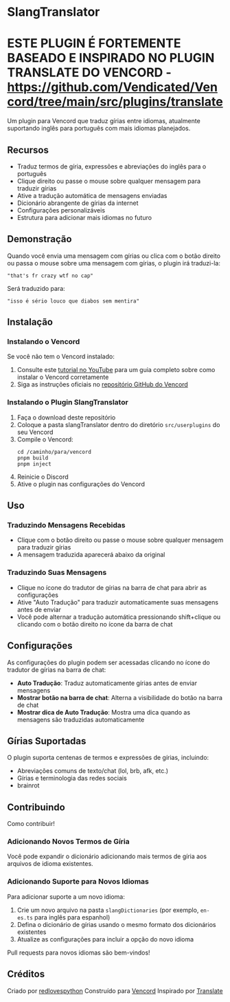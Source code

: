 # SlangTranslator
# ESTE PLUGIN É FORTEMENTE BASEADO E INSPIRADO NO PLUGIN TRANSLATE DO VENCORD - https://github.com/Vendicated/Vencord/tree/main/src/plugins/translate

Um plugin para Vencord que traduz gírias entre idiomas, atualmente suportando inglês para português com mais idiomas planejados.

## Recursos
- Traduz termos de gíria, expressões e abreviações do inglês para o português
- Clique direito ou passe o mouse sobre qualquer mensagem para traduzir gírias
- Ative a tradução automática de mensagens enviadas
- Dicionário abrangente de gírias da internet
- Configurações personalizáveis
- Estrutura para adicionar mais idiomas no futuro

## Demonstração
Quando você envia uma mensagem com gírias ou clica com o botão direito ou passa o mouse sobre uma mensagem com gírias, o plugin irá traduzi-la:

```
"that's fr crazy wtf no cap"
```

Será traduzido para:

```
"isso é sério louco que diabos sem mentira"
```

## Instalação
### Instalando o Vencord
Se você não tem o Vencord instalado:
1. Consulte este [tutorial no YouTube](https://www.youtube.com/watch?v=3anTy0EdvsE) para um guia completo sobre como instalar o Vencord corretamente
2. Siga as instruções oficiais no [repositório GitHub do Vencord](https://github.com/Vendicated/Vencord)

### Instalando o Plugin SlangTranslator
1. Faça o download deste repositório
2. Coloque a pasta slangTranslator dentro do diretório `src/userplugins` do seu Vencord
3. Compile o Vencord:
   ```
   cd /caminho/para/vencord
   pnpm build
   pnpm inject
   ```
4. Reinicie o Discord
5. Ative o plugin nas configurações do Vencord

## Uso
### Traduzindo Mensagens Recebidas
- Clique com o botão direito ou passe o mouse sobre qualquer mensagem para traduzir gírias
- A mensagem traduzida aparecerá abaixo da original

### Traduzindo Suas Mensagens
- Clique no ícone do tradutor de gírias na barra de chat para abrir as configurações
- Ative "Auto Tradução" para traduzir automaticamente suas mensagens antes de enviar
- Você pode alternar a tradução automática pressionando shift+clique ou clicando com o botão direito no ícone da barra de chat

## Configurações
As configurações do plugin podem ser acessadas clicando no ícone do tradutor de gírias na barra de chat:
- **Auto Tradução**: Traduz automaticamente gírias antes de enviar mensagens
- **Mostrar botão na barra de chat**: Alterna a visibilidade do botão na barra de chat
- **Mostrar dica de Auto Tradução**: Mostra uma dica quando as mensagens são traduzidas automaticamente

## Gírias Suportadas
O plugin suporta centenas de termos e expressões de gírias, incluindo:
- Abreviações comuns de texto/chat (lol, brb, afk, etc.)
- Gírias e terminologia das redes sociais
- brainrot

## Contribuindo
Como contribuir!

### Adicionando Novos Termos de Gíria
Você pode expandir o dicionário adicionando mais termos de gíria aos arquivos de idioma existentes.

### Adicionando Suporte para Novos Idiomas
Para adicionar suporte a um novo idioma:
1. Crie um novo arquivo na pasta `slangDictionaries` (por exemplo, `en-es.ts` para inglês para espanhol)
2. Defina o dicionário de gírias usando o mesmo formato dos dicionários existentes
3. Atualize as configurações para incluir a opção do novo idioma

Pull requests para novos idiomas são bem-vindos!

## Créditos
Criado por [redlovespython](https://github.com/redlovespython)
Construído para [Vencord](https://github.com/Vendicated/Vencord)
Inspirado por [Translate](https://github.com/Vendicated/Vencord/tree/main/src/plugins/translate)

